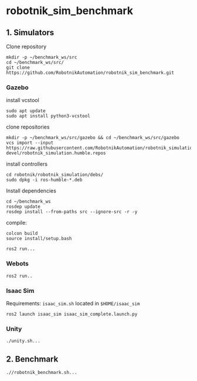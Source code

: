 # robotnik_sim_benchmark

## 1. Simulators

Clone repository

```
mkdir -p ~/benchmark_ws/src
cd ~/benchmark_ws/src/
git clone https://github.com/RobotnikAutomation/robotnik_sim_benchmark.git
```


### Gazebo

install vcstool
```
sudo apt update
sudo apt install python3-vcstool
```

clone repositories
```
mkdir -p ~/benchmark_ws/src/gazebo && cd ~/benchmark_ws/src/gazebo
vcs import --input https://raw.githubusercontent.com/RobotnikAutomation/robotnik_simulation/refs/heads/jazzy-devel/robotnik_simulation.humble.repos
```

install controllers
```
cd robotnik/robotnik_simulation/debs/
sudo dpkg -i ros-humble-*.deb
```

Install dependencies

```
cd ~/benchmark_ws
rosdep update
rosdep install --from-paths src --ignore-src -r -y
```

compile:

```
colcon build
source install/setup.bash
```


```
ros2 run...
```

### Webots

```
ros2 run..
```

### Isaac Sim


Requirements: `isaac_sim.sh` located in `$HOME/isaac_sim`
```
ros2 launch isaac_sim isaac_sim_complete.launch.py
```

### Unity

```
./unity.sh...
```

## 2. Benchmark

```
.//robotnik_benchmark.sh...
```
